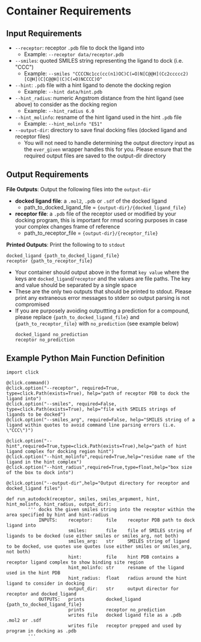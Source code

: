 # Container Requirements

## Input Requirements
* `--receptor`: receptor `.pdb` file to dock the ligand into
  * Example: `--receptor data/receptor.pdb`
* `--smiles`: quoted SMILES string representing the ligand to dock (i.e. "CCC")
  * Example: `--smiles "CCCCNc1cc(cc(n1)OC)C(=O)N[C@@H](Cc2ccccc2)[C@H](C[C@@H](C)C(=O)NCCCC)O"`
* `--hint`: `.pdb` file with a hint ligand to denote the docking region
  * Example: `--hint data/hint.pdb`
* `--hint_radius`: numeric Angstrom distance from the hint ligand (see above) to consider as the docking region
  * Example: `--hint_radius 6.0`
* `--hint_molinfo`: resname of the hint ligand used in the hint `.pdb` file
  * Example: `--hint_molinfo "E51"`
* `--output-dir`: directory to save final docking files (docked ligand and receptor files)
  * You will not need to handle determining the output directory input as the `ever_given` wrapper handles this for you. Please ensure that the required output files are saved to the output-dir directory

## Output Requirements

**File Outputs**: Output the following files into the `output-dir`
* **docked ligand file**: a `.mol2`, `.pdb` or `.sdf` of the docked ligand
  * path_to_docked_ligand_file = `{output-dir}/{docked_ligand_file}`
* **receptor file**: a `.pdb` file of the receptor used or modified by your docking program, this is important for rmsd scoring purposes in case your complex changes frame of reference
  * path_to_receptor_file = `{output-dir}/{receptor_file}`


**Printed Outputs**: Print the following to to `stdout`
```
docked_ligand {path_to_docked_ligand_file}
receptor {path_to_receptor_file}
```
* Your container should output above in the format `key value` where the keys are `docked_ligand`/`receptor` and the values are file paths. The key and value should be separated by a single space
* These are the only two outputs that should be printed to stdout. Please print any extraneous error messages to stderr so output parsing is not compromised
* If you are purposely avoiding outputtting a prediction for a compound, please replace `{path_to_docked_ligand_file}` and `{path_to_receptor_file}` with `no_prediction` (see example below)
   ```
   docked_ligand no_prediction
   receptor no_prediction
   ```

## Example Python Main Function Definition
```
import click

@click.command()
@click.option("--receptor", required=True, type=click.Path(exists=True), help="path of receptor PDB to dock the ligand into")
@click.option("--smiles", required=False, type=click.Path(exists=True), help="file with SMILES strings of ligands to be docked")
@click.option("--smiles_arg", required=False, help="SMILES string of a ligand within quotes to avoid command line parsing errors (i.e. \"CCC\")")

@click.option("--hint",required=True,type=click.Path(exists=True),help="path of hint ligand complex for docking region hint")
@click.option("--hint_molinfo",required=True,help="residue name of the ligand in the hint complex")
@click.option("--hint_radius",required=True,type=float,help="box size of the box to dock into")

@click.option("--output-dir",help="Output directory for receptor and docked_ligand files")

def run_autodock(receptor, smiles, smiles_argument, hint, hint_molinfo, hint_radius, output_dir):
        ''' docks the given smiles string into the receptor within the area specified by hint and hint-radius
            INPUTS:    receptor:     file    receptor PDB path to dock ligand into
                       smiles:       file    file of SMILES string of ligands to be docked (use either smiles or smiles_arg, not both)
                       smiles_arg:   str     SMILES string of ligand to be docked, use quotes use quotes (use either smiles or smiles_arg, not both)
                       hint:         file    hint PDB contains a receptor ligand complex to show binding site region
                       hint_molinfo: str     resname of the ligand used in the hint PDB
                       hint_radius:  float   radius around the hint ligand to consider in docking
                       output_dir:   str     output director for receptor and docked_ligand
            OUTPUTS:   prints        docked_ligand {path_to_docked_ligand_file}
                       prints        receptor no_prediction
                       writes file   docked ligand file as a .pdb .mol2 or .sdf
                       writes file   receptor prepped and used by program in docking as .pdb
        '''
```
